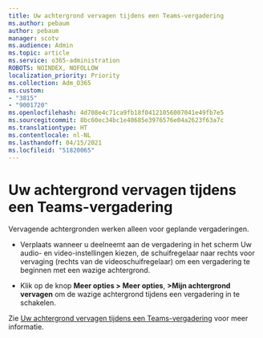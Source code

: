 ```yaml
---
title: Uw achtergrond vervagen tijdens een Teams-vergadering
ms.author: pebaum
author: pebaum
manager: scotv
ms.audience: Admin
ms.topic: article
ms.service: o365-administration
ROBOTS: NOINDEX, NOFOLLOW
localization_priority: Priority
ms.collection: Adm_O365
ms.custom:
- "3815"
- "9001720"
ms.openlocfilehash: 4d708e4c71ca9fb18f04121056007041e49fb7e5
ms.sourcegitcommit: 8bc60ec34bc1e40685e3976576e04a2623f63a7c
ms.translationtype: HT
ms.contentlocale: nl-NL
ms.lasthandoff: 04/15/2021
ms.locfileid: "51820065"
---
```

# <a name="blur-your-background-in-a-teams-meeting"></a>Uw achtergrond vervagen tijdens een Teams-vergadering

Vervagende achtergronden werken alleen voor geplande vergaderingen.

- Verplaats wanneer u deelneemt aan de vergadering in het scherm Uw audio- en video-instellingen kiezen, de schuifregelaar naar rechts voor vervaging (rechts van de videoschuifregelaar) om een vergadering te beginnen met een wazige achtergrond.

- Klik op de knop **Meer opties > Meer opties**, **>Mijn achtergrond vervagen** om de wazige achtergrond tijdens een vergadering in te schakelen.

Zie [Uw achtergrond vervagen tijdens een Teams-vergadering](https://support.office.com/article/Blur-your-background-in-a-Teams-meeting-f77a2381-443a-499d-825e-509a140f4780) voor meer informatie.